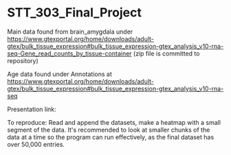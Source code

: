 # STT_303_Final_Project

Main data found from brain_amygdala under https://www.gtexportal.org/home/downloads/adult-gtex/bulk_tissue_expression#bulk_tissue_expression-gtex_analysis_v10-rna-seq-Gene_read_counts_by_tissue-container (zip file is committed to repository)

Age data found under Annotations at https://www.gtexportal.org/home/downloads/adult-gtex/bulk_tissue_expression#bulk_tissue_expression-gtex_analysis_v10-rna-seq

Presentation link:

To reproduce: Read and append the datasets, make a heatmap with a small segment of the data. It's recommended to look at smaller chunks of the data at a time so the program can run effectively, as the final dataset has over 50,000 entries.
